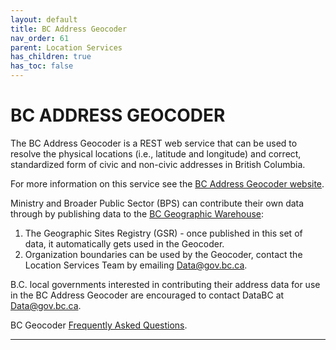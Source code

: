 ```yaml
---
layout: default
title: BC Address Geocoder
nav_order: 61
parent: Location Services
has_children: true
has_toc: false
---
```


# BC ADDRESS GEOCODER

The BC Address Geocoder is a REST web service that can be used to resolve the physical locations (i.e., latitude and longitude) and correct, standardized form of civic and non-civic addresses in British Columbia.

For more information on this service see the [BC Address Geocoder website](https://www2.gov.bc.ca/gov/content?id=118DD57CD9674D57BDBD511C2E78DC0D).

Ministry and Broader Public Sector (BPS) can contribute their own data through by publishing data to the [BC Geographic Warehouse](dsg_before_you_start.md):
1. The Geographic Sites Registry (GSR) - once published in this set of data, it automatically gets used in the Geocoder.
2. Organization boundaries can be used by the Geocoder, contact the Location Services Team by emailing [Data@gov.bc.ca](mailto:Data@gov.bc.ca).

B.C. local governments interested in contributing their address data for use in the BC Address Geocoder are encouraged to contact DataBC at [Data@gov.bc.ca](mailto:Data@gov.bc.ca).

BC Geocoder [Frequently Asked Questions](https://github.com/bcgov/ols-geocoder/blob/gh-pages/faq.md).

-------------------------------------------------------
